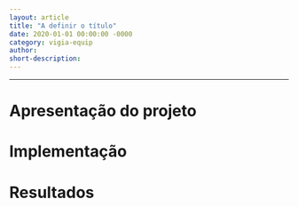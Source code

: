 ```yaml
---
layout: article
title: "A definir o título"
date: 2020-01-01 00:00:00 -0000
category: vigia-equip
author:
short-description:
---
```


-----

# Apresentação do projeto

# Implementação

# Resultados
